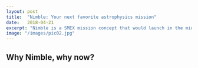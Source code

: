 ```yaml
---
layout: post
title:  "Nimble: Your next favorite astrophysics mission"
date:   2018-04-21
excerpt: "Nimble is a SMEX mission concept that would launch in the mid-2020's, Nimble addresses key questions in astrophysics through rapid response, high precision, multiwavelength observations."
image: "/images/pic02.jpg"
---
```


## Why Nimble, why now?


